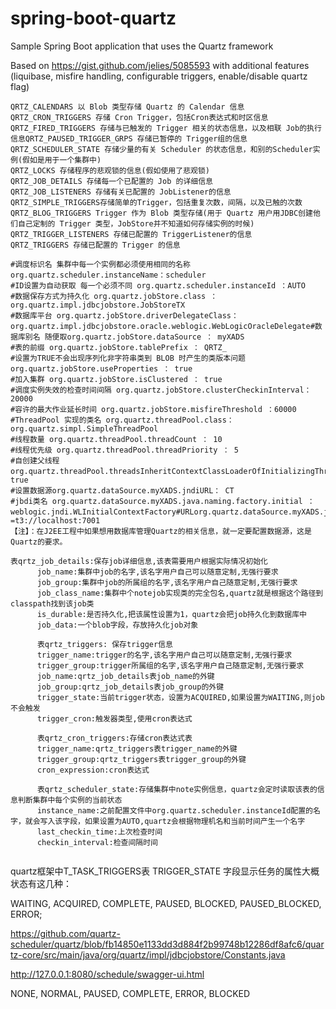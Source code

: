 # spring-boot-quartz
Sample Spring Boot application that uses the Quartz framework

Based on https://gist.github.com/jelies/5085593 with additional features (liquibase, misfire handling, configurable triggers, enable/disable quartz flag)

```
QRTZ_CALENDARS 以 Blob 类型存储 Quartz 的 Calendar 信息 
QRTZ_CRON_TRIGGERS 存储 Cron Trigger，包括Cron表达式和时区信息 
QRTZ_FIRED_TRIGGERS 存储与已触发的 Trigger 相关的状态信息，以及相联 Job的执行信息QRTZ_PAUSED_TRIGGER_GRPS 存储已暂停的 Trigger组的信息 
QRTZ_SCHEDULER_STATE 存储少量的有关 Scheduler 的状态信息，和别的Scheduler实例(假如是用于一个集群中) 
QRTZ_LOCKS 存储程序的悲观锁的信息(假如使用了悲观锁) 
QRTZ_JOB_DETAILS 存储每一个已配置的 Job 的详细信息 
QRTZ_JOB_LISTENERS 存储有关已配置的 JobListener的信息 
QRTZ_SIMPLE_TRIGGERS存储简单的Trigger，包括重复次数，间隔，以及已触的次数 
QRTZ_BLOG_TRIGGERS Trigger 作为 Blob 类型存储(用于 Quartz 用户用JDBC创建他们自己定制的 Trigger 类型，JobStore并不知道如何存储实例的时候) 
QRTZ_TRIGGER_LISTENERS 存储已配置的 TriggerListener的信息 
QRTZ_TRIGGERS 存储已配置的 Trigger 的信息 
```


```
#调度标识名 集群中每一个实例都必须使用相同的名称 org.quartz.scheduler.instanceName：scheduler
#ID设置为自动获取 每一个必须不同 org.quartz.scheduler.instanceId ：AUTO
#数据保存方式为持久化 org.quartz.jobStore.class ：org.quartz.impl.jdbcjobstore.JobStoreTX
#数据库平台 org.quartz.jobStore.driverDelegateClass：org.quartz.impl.jdbcjobstore.oracle.weblogic.WebLogicOracleDelegate#数据库别名 随便取org.quartz.jobStore.dataSource ： myXADS
#表的前缀 org.quartz.jobStore.tablePrefix ： QRTZ_
#设置为TRUE不会出现序列化非字符串类到 BLOB 时产生的类版本问题org.quartz.jobStore.useProperties ： true
#加入集群 org.quartz.jobStore.isClustered ： true
#调度实例失效的检查时间间隔 org.quartz.jobStore.clusterCheckinInterval：20000 
#容许的最大作业延长时间 org.quartz.jobStore.misfireThreshold ：60000
#ThreadPool 实现的类名 org.quartz.threadPool.class：org.quartz.simpl.SimpleThreadPool
#线程数量 org.quartz.threadPool.threadCount ： 10
#线程优先级 org.quartz.threadPool.threadPriority ： 5
#自创建父线程org.quartz.threadPool.threadsInheritContextClassLoaderOfInitializingThread： true 
#设置数据源org.quartz.dataSource.myXADS.jndiURL： CT
#jbdi类名 org.quartz.dataSource.myXADS.java.naming.factory.initial ：weblogic.jndi.WLInitialContextFactory#URLorg.quartz.dataSource.myXADS.java.naming.provider.url：=t3://localhost:7001
【注】：在J2EE工程中如果想用数据库管理Quartz的相关信息，就一定要配置数据源，这是Quartz的要求。
```


```
表qrtz_job_details:保存job详细信息,该表需要用户根据实际情况初始化 
      job_name:集群中job的名字,该名字用户自己可以随意定制,无强行要求 
      job_group:集群中job的所属组的名字,该名字用户自己随意定制,无强行要求 
      job_class_name:集群中个notejob实现类的完全包名,quartz就是根据这个路径到classpath找到该job类 
      is_durable:是否持久化,把该属性设置为1，quartz会把job持久化到数据库中 
      job_data:一个blob字段，存放持久化job对象 

      表qrtz_triggers: 保存trigger信息 
      trigger_name:trigger的名字,该名字用户自己可以随意定制,无强行要求 
      trigger_group:trigger所属组的名字,该名字用户自己随意定制,无强行要求 
      job_name:qrtz_job_details表job_name的外键 
      job_group:qrtz_job_details表job_group的外键 
      trigger_state:当前trigger状态，设置为ACQUIRED,如果设置为WAITING,则job不会触发 
      trigger_cron:触发器类型,使用cron表达式 

      表qrtz_cron_triggers:存储cron表达式表 
      trigger_name:qrtz_triggers表trigger_name的外键 
      trigger_group:qrtz_triggers表trigger_group的外键 
      cron_expression:cron表达式 
       
      表qrtz_scheduler_state:存储集群中note实例信息，quartz会定时读取该表的信息判断集群中每个实例的当前状态 
      instance_name:之前配置文件中org.quartz.scheduler.instanceId配置的名字，就会写入该字段，如果设置为AUTO,quartz会根据物理机名和当前时间产生一个名字 
      last_checkin_time:上次检查时间 
      checkin_interval:检查间隔时间 
      
 ```
 
 
 quartz框架中T_TASK_TRIGGERS表 TRIGGER_STATE 字段显示任务的属性大概状态有这几种： 
 
 WAITING, ACQUIRED, COMPLETE, PAUSED, BLOCKED, PAUSED_BLOCKED, ERROR;
 
https://github.com/quartz-scheduler/quartz/blob/fb14850e1133dd3d884f2b99748b12286df8afc6/quartz-core/src/main/java/org/quartz/impl/jdbcjobstore/Constants.java

http://127.0.0.1:8080/schedule/swagger-ui.html

NONE, NORMAL, PAUSED, COMPLETE, ERROR, BLOCKED
